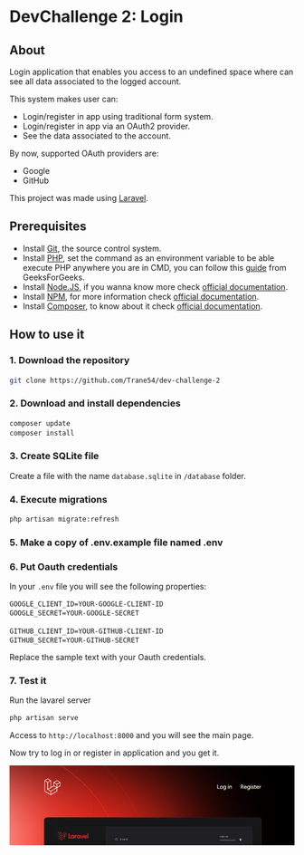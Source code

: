 # DevChallenge 2: Login

## About

Login application that enables you access to an undefined space where can see all data associated to the logged account.

This system makes user can:

- Login/register in app using traditional form system.
- Login/register in app via an OAuth2 provider.
- See the data associated to the account.

By now, supported OAuth providers are:

- Google
- GitHub

This project was made using [Laravel](https://github.com/laravel/laravel).

## Prerequisites

- Install [Git](https://git-scm.com/downloads), the source control system.
- Install [PHP](https://www.php.net/downloads.php), set the command as an environment variable to be able execute PHP anywhere you are in CMD, you can follow this [guide](https://www.geeksforgeeks.org/how-to-execute-php-code-using-command-line/) from GeeksForGeeks.
- Install [Node.JS](https://nodejs.org/en), if you wanna know more check [official documentation](https://nodejs.org/docs/latest/api/).
- Install [NPM](https://www.npmjs.com/), for more information check [official documentation](https://docs.npmjs.com/).
- Install [Composer](https://getcomposer.org/), to know about it check [official documentation](https://getcomposer.org/doc/).

## How to use it

### 1. Download the repository

```bash
git clone https://github.com/Trane54/dev-challenge-2
```

### 2. Download and install dependencies

```bash
composer update
composer install
```

### 3. Create SQLite file

Create a file with the name `database.sqlite` in `/database` folder.

### 4. Execute migrations

```bash
php artisan migrate:refresh
```

### 5. Make a copy of .env.example file named .env

### 6. Put Oauth credentials 

In your `.env` file you will see the following properties:

```text
GOOGLE_CLIENT_ID=YOUR-GOOGLE-CLIENT-ID
GOOGLE_SECRET=YOUR-GOOGLE-SECRET

GITHUB_CLIENT_ID=YOUR-GITHUB-CLIENT-ID
GITHUB_SECRET=YOUR-GITHUB-SECRET
```

Replace the sample text with your Oauth credentials.

### 7. Test it

Run the lavarel server

```bash
php artisan serve
```

Access to `http://localhost:8000` and you will see the main page.

Now try to log in or register in application and you get it.

![Project main page screenshot](image.png)